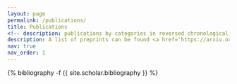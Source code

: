 ```yaml
---
layout: page
permalink: /publications/
title: Publications
<!-- description: publications by categories in reversed chronological order. generated by jekyll-scholar. -->
description: A list of preprints can be found <a href='https://arxiv.org/search/?query=chia-min+chung&searchtype=author&source=header'> here</a>.
nav: true
nav_order: 1
---
```

<!-- _pages/publications.md -->
<div class="publications">

{% bibliography -f {{ site.scholar.bibliography }} %}

</div>
